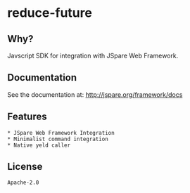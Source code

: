 # reduce-future

## Why?

Javscript SDK for integration with JSpare Web Framework.

## Documentation

See the documentation at: http://jspare.org/framework/docs 
   

## Features

	* JSpare Web Framework Integration
	* Minimalist command integration
	* Native yeld caller

## License

	Apache-2.0